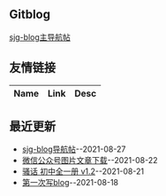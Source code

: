 ## Gitblog
[sjg-blog主导航帖](https://github.com/SunJunge08/sjg-blog/issues/5)
## 友情链接
| Name | Link | Desc | 
 | ---- | ---- | ---- |
## 最近更新
- [sjg-blog导航帖](https://github.com/SunJunge08/sjg-blog/issues/5)--2021-08-27
- [微信公众号图片文章下载](https://github.com/SunJunge08/sjg-blog/issues/4)--2021-08-22
- [骚话 初中全一册 v1.2](https://github.com/SunJunge08/sjg-blog/issues/3)--2021-08-21
- [第一次写blog](https://github.com/SunJunge08/sjg-blog/issues/2)--2021-08-18
